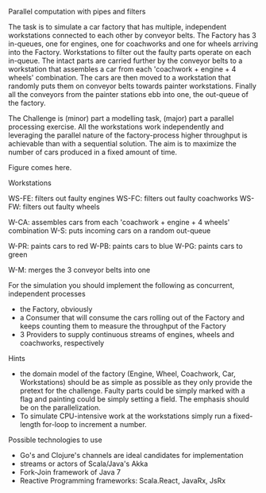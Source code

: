 Parallel computation with pipes and filters

The task is to simulate a car factory that has multiple, independent workstations connected to each other by conveyor belts.
The Factory has 3 in-queues, one for engines, one for coachworks and one for wheels arriving into the Factory.
Workstations to filter out the faulty parts operate on each in-queue.
The intact parts are carried further by the conveyor belts to a workstation that assembles a car from each 'coachwork + engine + 4 wheels' combination.
The cars are then moved to a workstation that randomly puts them on conveyor belts towards painter workstations. Finally all the conveyors from the painter
stations ebb into one, the out-queue of the factory.

The Challenge is (minor) part a modelling task, (major) part a parallel processing exercise. All the workstations work independently and leveraging the parallel nature of the factory-process higher throughput is achievable than with a sequential solution. The aim is to maximize the number of cars produced in a fixed amount of time.

Figure comes here.

Workstations

WS-FE: filters out faulty engines
WS-FC: filters out faulty coachworks
WS-FW: filters out faulty wheels

W-CA: assembles cars from each 'coachwork + engine + 4 wheels' combination
W-S: puts incoming cars on a random out-queue

W-PR: paints cars to red
W-PB: paints cars to blue
W-PG: paints cars to green

W-M: merges the 3 conveyor belts into one

For the simulation you should implement the following as concurrent, independent processes

* the Factory, obviously
* a Consumer that will consume the cars rolling out of the Factory and keeps counting them to measure the throughput of the Factory
* 3 Providers to supply continuous streams of engines, wheels and coachworks, respectively


Hints

* the domain model of the factory (Engine, Wheel, Coachwork, Car, Workstations) should be as simple as possible as they only provide the pretext for the challenge. Faulty parts could be simply marked with a flag and painting could be simply setting a field. The emphasis should be on the parallelization.
* To simulate CPU-intensive work at the workstations simply run a fixed-length for-loop to increment a number.

Possible technologies to use

 * Go's and Clojure's channels are ideal candidates for implementation
 * streams or actors of Scala/Java's Akka
 * Fork-Join framework of Java 7
 * Reactive Programming frameworks: Scala.React, JavaRx, JsRx
